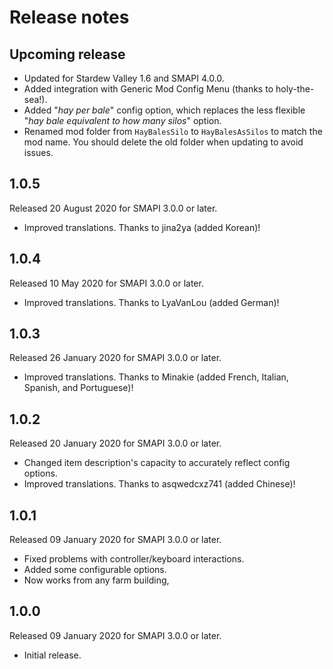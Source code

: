 ﻿# Release notes
## Upcoming release
- Updated for Stardew Valley 1.6 and SMAPI 4.0.0.
- Added integration with Generic Mod Config Menu (thanks to holy-the-sea!).
- Added "_hay per bale_" config option, which replaces the less flexible "_hay bale equivalent to how many silos_" option.
- Renamed mod folder from `HayBalesSilo` to `HayBalesAsSilos` to match the mod name. You should delete the old folder when updating to avoid issues.

## 1.0.5
Released 20 August 2020 for SMAPI 3.0.0 or later.

- Improved translations. Thanks to jina2ya (added Korean)!

## 1.0.4
Released 10 May 2020 for SMAPI 3.0.0 or later.

- Improved translations. Thanks to LyaVanLou (added German)!

## 1.0.3
Released 26 January 2020 for SMAPI 3.0.0 or later.

- Improved translations. Thanks to Minakie (added French, Italian, Spanish, and Portuguese)!

## 1.0.2
Released 20 January 2020 for SMAPI 3.0.0 or later.

- Changed item description's capacity to accurately reflect config options.
- Improved translations. Thanks to asqwedcxz741 (added Chinese)!


## 1.0.1
Released 09 January 2020 for SMAPI 3.0.0 or later.

- Fixed problems with controller/keyboard interactions.
- Added some configurable options.
- Now works from any farm building,

## 1.0.0
Released 09 January 2020 for SMAPI 3.0.0 or later.

- Initial release.
